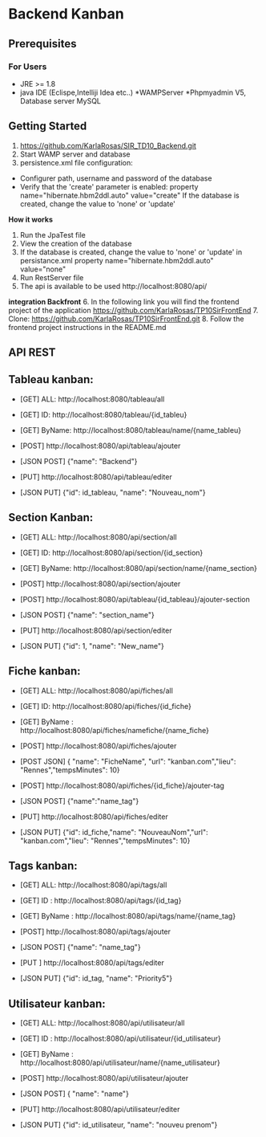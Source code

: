 # Backend Kanban
## Prerequisites
### For Users
* JRE >= 1.8
* java IDE  (Eclispe,Intelliji Idea etc..)
*WAMPServer
*Phpmyadmin V5, Database server MySQL 

## Getting Started
1. https://github.com/KarlaRosas/SIR_TD10_Backend.git
2. Start WAMP server and database
3. persistence.xml file configuration:

 * Configurer path, username and password of the database
 * Verify that the 'create' parameter is enabled: property name="hibernate.hbm2ddl.auto" value="create"
  If the database is created, change the value to 'none' or 'update'


**How it works**

1. Run the JpaTest file
2. View the creation of the database
3. If the database is created, change the value to 'none' or 'update' in persistance.xml property name="hibernate.hbm2ddl.auto" value="none"
4. Run RestServer file
5. The api is available to be used http://localhost:8080/api/

**integration Backfront**
6. In the following link you will find the frontend project of the application https://github.com/KarlaRosas/TP10SirFrontEnd
7. Clone: https://github.com/KarlaRosas/TP10SirFrontEnd.git
8. Follow the frontend project instructions in the README.md 

 
## API REST 

## Tableau kanban:
+ [GET] ALL: http://localhost:8080/tableau/all
+ [GET] ID: http://localhost:8080/tableau/{id_tableu}
+ [GET] ByName: http://localhost:8080/tableau/name/{name_tableu}

+ [POST] http://localhost:8080/api/tableau/ajouter
+ [JSON POST] {"name": "Backend"}

+ [PUT] http://localhost:8080/api/tableau/editer
+ [JSON PUT] {"id": id_tableau, "name": "Nouveau_nom"}


## Section Kanban:
+ [GET]  ALL: http://localhost:8080/api/section/all
+ [GET]  ID: http://localhost:8080/api/section/{id_section}
+ [GET]  ByName: http://localhost:8080/api/section/name/{name_section}

+ [POST] http://localhost:8080/api/section/ajouter
+ [POST] http://localhost:8080/api/tableau/{id_tableau}/ajouter-section
+ [JSON POST] {"name": "section_name"}

+ [PUT] http://localhost:8080/api/section/editer
+ [JSON PUT] {"id": 1, "name": "New_name"}


## Fiche kanban:
+ [GET] ALL: http://localhost:8080/api/fiches/all
+ [GET] ID: http://localhost:8080/api/fiches/{id_fiche}
+ [GET] ByName : http://localhost:8080/api/fiches/namefiche/{name_fiche}

+ [POST] http://localhost:8080/api/fiches/ajouter
+ [POST JSON] { "name": "FicheName", "url": "kanban.com","lieu": "Rennes","tempsMinutes": 10}

+ [POST] http://localhost:8080/api/fiches/{id_fiche}/ajouter-tag
+ [JSON POST] {"name":"name_tag"}

+ [PUT]  http://localhost:8080/api/fiches/editer
+ [JSON PUT] {"id": id_fiche,"name": "NouveauNom","url": "kanban.com","lieu": "Rennes","tempsMinutes": 10}


## Tags kanban:
+ [GET] ALL: http://localhost:8080/api/tags/all
+ [GET] ID : http://localhost:8080/api/tags/{id_tag}
+ [GET] ByName : http://localhost:8080/api/tags/name/{name_tag}

+ [POST] http://localhost:8080/api/tags/ajouter
+ [JSON POST] {"name": "name_tag"}

+ [PUT ] http://localhost:8080/api/tags/editer
+ [JSON PUT] {"id": id_tag, "name": "Priority5"}


## Utilisateur kanban:
+ [GET] ALL: http://localhost:8080/api/utilisateur/all
+ [GET] ID : http://localhost:8080/api/utilisateur/{id_utilisateur}
+ [GET] ByName : http://localhost:8080/api/utilisateur/name/{name_utilisateur}

+ [POST] http://localhost:8080/api/utilisateur/ajouter
+ [JSON POST] { "name": "name"}

+ [PUT]  http://localhost:8080/api/utilisateur/editer
+ [JSON PUT] {"id": id_utilisateur, "name": "nouveu prenom"}